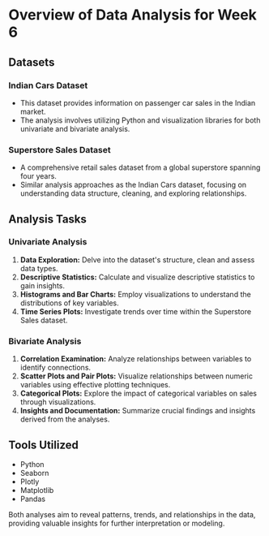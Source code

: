 # Overview of Data Analysis for Week 6

## Datasets

### Indian Cars Dataset
- This dataset provides information on passenger car sales in the Indian market.
- The analysis involves utilizing Python and visualization libraries for both univariate and bivariate analysis.

### Superstore Sales Dataset
- A comprehensive retail sales dataset from a global superstore spanning four years.
- Similar analysis approaches as the Indian Cars dataset, focusing on understanding data structure, cleaning, and exploring relationships.

## Analysis Tasks

### Univariate Analysis
1. **Data Exploration:** Delve into the dataset's structure, clean and assess data types.
2. **Descriptive Statistics:** Calculate and visualize descriptive statistics to gain insights.
3. **Histograms and Bar Charts:** Employ visualizations to understand the distributions of key variables.
4. **Time Series Plots:** Investigate trends over time within the Superstore Sales dataset.

### Bivariate Analysis
1. **Correlation Examination:** Analyze relationships between variables to identify connections.
2. **Scatter Plots and Pair Plots:** Visualize relationships between numeric variables using effective plotting techniques.
3. **Categorical Plots:** Explore the impact of categorical variables on sales through visualizations.
4. **Insights and Documentation:** Summarize crucial findings and insights derived from the analyses.

## Tools Utilized
- Python
- Seaborn
- Plotly
- Matplotlib
- Pandas

Both analyses aim to reveal patterns, trends, and relationships in the data, providing valuable insights for further interpretation or modeling.